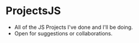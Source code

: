 # ProjectsJS

- All of the JS Projects I've done and I'll be doing.
- Open for suggestions or collaborations.
